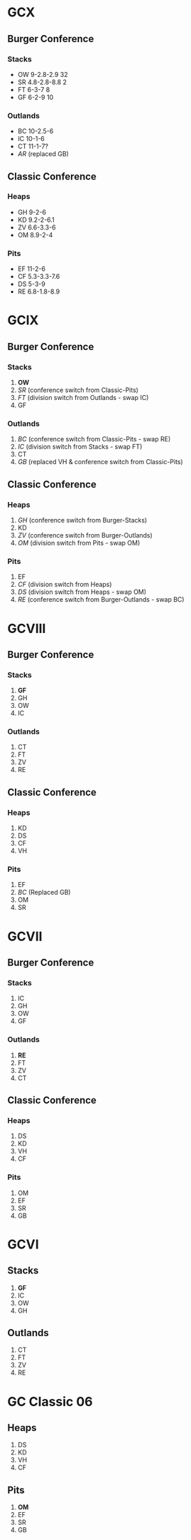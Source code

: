 # GCX

## Burger Conference

### Stacks

* OW 9-2.8-2.9 32 
* SR 4.8-2.8-8.8 2
* FT 6-3-7 8
* GF 6-2-9 10

### Outlands

* BC 10-2.5-6
* IC 10-1-6
* CT 11-1-7?
* *AR* (replaced GB)

## Classic Conference

### Heaps

* GH 9-2-6
* KD 9.2-2-6.1
* ZV 6.6-3.3-6
* OM 8.9-2-4

### Pits

* EF 11-2-6
* CF 5.3-3.3-7.6
* DS 5-3-9
* RE 6.8-1.8-8.9

# GCIX

## Burger Conference

### Stacks

1. **OW** 
2. *SR* (conference switch from Classic-Pits)
3. *FT* (division switch from Outlands - swap IC)
4. GF

### Outlands

1. *BC* (conference switch from Classic-Pits - swap RE)
2. *IC* (division switch from Stacks - swap FT)
3. CT 
4. *GB* (replaced VH & conference switch from Classic-Pits)

## Classic Conference

### Heaps

1. *GH* (conference switch from Burger-Stacks)
2. KD 
3. *ZV* (conference switch from Burger-Outlands)
4. *OM* (division switch from Pits - swap OM)

### Pits
 
1. EF 
2. *CF* (division switch from Heaps)
3. *DS* (division switch from Heaps - swap OM)
4. *RE* (conference switch from Burger-Outlands - swap BC)

# GCVIII

## Burger Conference

### Stacks

1. **GF** 
2. GH 
3. OW 
4. IC

### Outlands

1. CT 
2. FT 
3. ZV 
4. RE

## Classic Conference

### Heaps

1. KD 
2. DS 
3. CF 
4. VH

### Pits

1. EF 
2. *BC* (Replaced GB)
3. OM 
4. SR

# GCVII

## Burger Conference

### Stacks

1. IC 
2. GH 
3. OW 
4. GF

### Outlands

1. **RE** 
2. FT 
3. ZV 
4. CT

## Classic Conference

### Heaps

1. DS 
2. KD 
3. VH 
4. CF

### Pits

1. OM 
2. EF 
3. SR 
4. GB

# GCVI

## Stacks

1. **GF** 
2. IC 
3. OW 
4. GH

## Outlands

1. CT 
2. FT 
3. ZV 
4. RE

# GC Classic 06

## Heaps

1. DS 
2. KD 
3. VH 
4. CF

## Pits

1. **OM** 
2. EF 
3. SR 
4. GB
